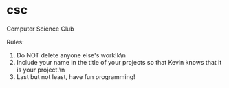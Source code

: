 csc
===

Computer Science Club 

Rules:

1) Do NOT delete anyone else's work!k\n
2) Include your name in the title of your projects so that Kevin knows that it is your project.\n
3) Last but not least, have fun programming!

